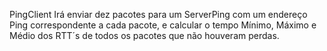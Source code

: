PingClient
Irá enviar dez pacotes para um ServerPing com um endereço Ping correspondente a cada pacote, e calcular o tempo Mínimo, Máximo e Médio dos RTT´s de todos os pacotes que não houveram perdas.
